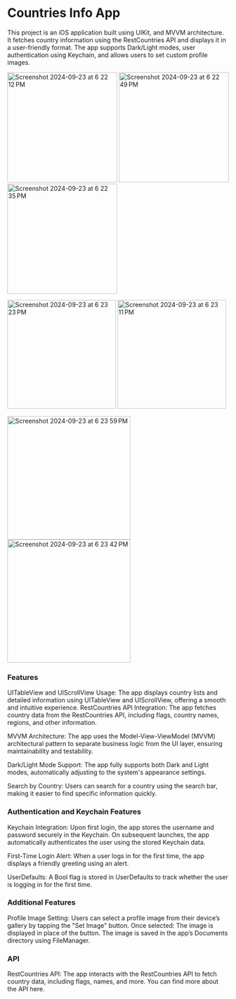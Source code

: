 # Countries Info App 

This project is an iOS application built using UIKit, and MVVM architecture. It fetches country information using the RestCountries API and displays it in a user-friendly format. The app supports Dark/Light modes, user authentication using Keychain, and allows users to set custom profile images.

<img width="250" alt="Screenshot 2024-09-23 at 6 22 12 PM" src="https://github.com/user-attachments/assets/ce589616-ba8e-4256-9c21-314abef24405">
<img width="250" alt="Screenshot 2024-09-23 at 6 22 49 PM" src="https://github.com/user-attachments/assets/99db7990-1185-414c-a551-8db54a697e44">
<img width="250" alt="Screenshot 2024-09-23 at 6 22 35 PM" src="https://github.com/user-attachments/assets/0ddbc153-e05e-4029-af80-dccf74af8837">

<img width="247" alt="Screenshot 2024-09-23 at 6 23 23 PM" src="https://github.com/user-attachments/assets/48f89a62-b6a0-4e69-873a-b6dca5c400e0"> <img width="247" alt="Screenshot 2024-09-23 at 6 23 11 PM" src="https://github.com/user-attachments/assets/83575729-fca9-4455-b9c9-e3af10a06b85">

<img width="280" alt="Screenshot 2024-09-23 at 6 23 59 PM" src="https://github.com/user-attachments/assets/83122f99-e2ea-43b0-b319-774713286679">
<img width="280" alt="Screenshot 2024-09-23 at 6 23 42 PM" src="https://github.com/user-attachments/assets/ce7895b7-9a96-4fb9-b123-419c98febccd">



### Features

UITableView and UIScrollView Usage: The app displays country lists and detailed information using UITableView and UIScrollView, offering a smooth and intuitive experience.
RestCountries API Integration: The app fetches country data from the RestCountries API, including flags, country names, regions, and other information.

MVVM Architecture: The app uses the Model-View-ViewModel (MVVM) architectural pattern to separate business logic from the UI layer, ensuring maintainability and testability.

Dark/Light Mode Support: The app fully supports both Dark and Light modes, automatically adjusting to the system's appearance settings.

Search by Country: Users can search for a country using the search bar, making it easier to find specific information quickly.

### Authentication and Keychain Features

Keychain Integration:
Upon first login, the app stores the username and password securely in the Keychain.
On subsequent launches, the app automatically authenticates the user using the stored Keychain data.

First-Time Login Alert: 
When a user logs in for the first time, the app displays a friendly greeting using an alert.

UserDefaults:
A Bool flag is stored in UserDefaults to track whether the user is logging in for the first time.

### Additional Features

Profile Image Setting: Users can select a profile image from their device’s gallery by tapping the "Set Image" button. Once selected:
The image is displayed in place of the button.
The image is saved in the app’s Documents directory using FileManager.

### API

RestCountries API: The app interacts with the RestCountries API to fetch country data, including flags, names, and more. You can find more about the API here.

